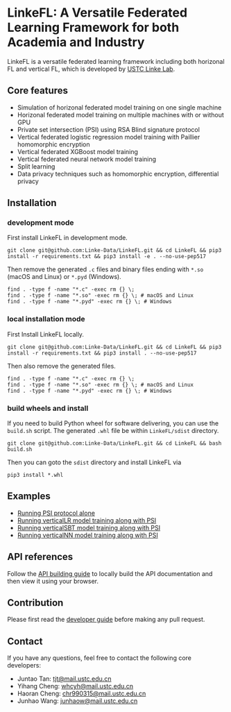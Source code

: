 # LinkeFL: A Versatile Federated Learning Framework for both Academia and Industry

LinkeFL is a versatile federated learning framework including both horizonal FL and vertical FL, which is developed by [USTC Linke Lab](http://linke.ustc.edu.cn/).


## Core features
* Simulation of horizonal federated model training on one single machine
* Horizonal federated model training on multiple machines with or without GPU
* Private set intersection (PSI) using RSA Blind signature protocol
* Vertical federated logistic regression model training with Paillier homomorphic encryption 
* Vertical federated XGBoost model training 
* Vertical federated neural network model training
* Split learning 
* Data privacy techniques such as homomorphic encryption, differential privacy





## Installation
### development mode

First install LinkeFL in development mode.

``` shell
git clone git@github.com:Linke-Data/LinkeFL.git && cd LinkeFL && pip3 install -r requirements.txt && pip3 install -e . --no-use-pep517
```

Then remove the generated `.c` files and binary files ending with `*.so` (macOS and Linux) or `*.pyd` (Windows).
``` shell
find . -type f -name "*.c" -exec rm {} \;
find . -type f -name "*.so" -exec rm {} \; # macOS and Linux
find . -type f -name "*.pyd" -exec rm {} \; # Windows
```

### local installation mode

First Install LinkeFL locally.
``` shell
git clone git@github.com:Linke-Data/LinkeFL.git && cd LinkeFL && pip3 install -r requirements.txt && pip3 install . --no-use-pep517
```
Then also remove the generated files.
``` shell
find . -type f -name "*.c" -exec rm {} \;
find . -type f -name "*.so" -exec rm {} \; # macOS and Linux
find . -type f -name "*.pyd" -exec rm {} \; # Windows
```

### build wheels and install
If you need to build Python wheel for software delivering, you can use the `build.sh` script. The generated `.whl` file be within `LinkeFL/sdist` directory.
``` shell
git clone git@github.com:Linke-Data/LinkeFL.git && cd LinkeFL && bash build.sh
```
Then you can goto the `sdist` directory and install LinkeFL via
``` shell
pip3 install *.whl
```

## Examples 
* [Running PSI protocol alone](./examples/psi-alone/README.md)
* [Running verticalLR model training along with PSI](./examples/psi-lr/README.md)
* [Running verticalSBT model training along with PSI](./examples/psi-tree/README.md)
* [Running verticalNN model training along with PSI](./examples/psi-nn/README.md)

## API references 
Follow the [API building guide](./docs/README.md) to locally build the API documentation
and then view it using your browser. 

## Contribution
Please first read the [developer guide](./docs/dev_guide.md) before making any pull request. 

## Contact 
If you have any questions, feel free to contact the following core developers:

* Juntao Tan: tjt@mail.ustc.edu.cn
* Yihang Cheng: whcyh@mail.ustc.edu.cn
* Haoran Cheng: chr990315@mail.ustc.edu.cn
* Junhao Wang: junhaow@mail.ustc.edu.cn